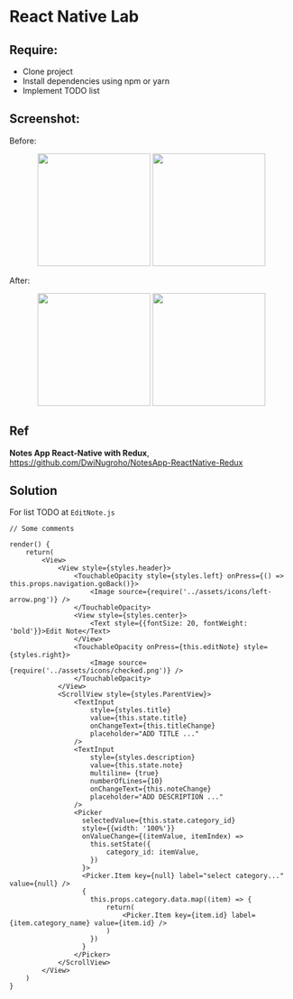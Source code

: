 # React Native Lab

## Require:
- Clone project
- Install dependencies using npm or yarn
- Implement TODO list

## Screenshot:
Before:
<p align='center'>
  <span>
      <image width="200" src="https://i.imgur.com/apUBeW7.png" />
      <image width="200" src="https://i.imgur.com/8jOwv1W.png" />
  </span>
</p>
After:
<p align='center'>
  <span>
      <image width="200" src="https://i.imgur.com/apUBeW7.png" />
       <image width="200" src="https://i.imgur.com/jsOVs7z.png" />
  </span>
</p>

## Ref
**Notes App React-Native with Redux**, https://github.com/DwiNugroho/NotesApp-ReactNative-Redux
## Solution
For list TODO at `EditNote.js`

    // Some comments
    
	render() {
		return(
			<View>
				<View style={styles.header}>
					<TouchableOpacity style={styles.left} onPress={() => this.props.navigation.goBack()}>
						<Image source={require('../assets/icons/left-arrow.png')} />
					</TouchableOpacity>
					<View style={styles.center}>
						<Text style={{fontSize: 20, fontWeight: 'bold'}}>Edit Note</Text>
					</View>
					<TouchableOpacity onPress={this.editNote} style={styles.right}>
						<Image source={require('../assets/icons/checked.png')} />
					</TouchableOpacity>
				</View>
				<ScrollView style={styles.ParentView}>
					<TextInput
						style={styles.title} 
						value={this.state.title}
						onChangeText={this.titleChange}
						placeholder="ADD TITLE ..." 
					/>
					<TextInput 
						style={styles.description}
						value={this.state.note}
						multiline= {true}
						numberOfLines={10}
						onChangeText={this.noteChange}
						placeholder="ADD DESCRIPTION ..." 
					/>
					<Picker
					  selectedValue={this.state.category_id}
					  style={{width: '100%'}}
					  onValueChange={(itemValue, itemIndex) =>
					    this.setState({
					    	category_id: itemValue,
					    })
					  }>
					  <Picker.Item key={null} label="select category..." value={null} />
					  {
					  	this.props.category.data.map((item) => {
					  		return(
					  			<Picker.Item key={item.id} label={item.category_name} value={item.id} />
					  		)
					  	})
					  }
					</Picker>
				</ScrollView>
			</View>
		)
	}
